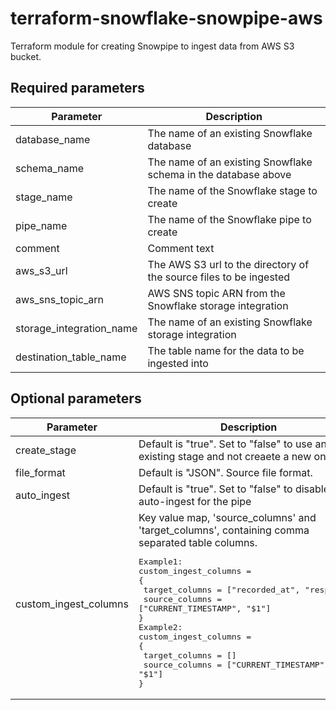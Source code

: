 # terraform-snowflake-snowpipe-aws

Terraform module for creating Snowpipe to ingest data from AWS S3 bucket.

## Required parameters

| Parameter                | Description                                                        |
| ------------------------ | ------------------------------------------------------------------ |
| database_name            | The name of an existing Snowflake database                         |
| schema_name              | The name of an existing Snowflake schema in the database above     |
| stage_name               | The name of the Snowflake stage to create                          |
| pipe_name                | The name of the Snowflake pipe to create                           |
| comment                  | Comment text                                                       |
| aws_s3_url               | The AWS S3 url to the directory of the source files to be ingested |
| aws_sns_topic_arn        | AWS SNS topic ARN from the Snowflake storage integration           |
| storage_integration_name | The name of an existing Snowflake storage integration              |
| destination_table_name   | The table name for the data to be ingested into                    |

## Optional parameters

| Parameter             | Description                                                                                                                                                                                                                                    |
| --------------------- | ---------------------------------------------------------------------------------------------------------------------------------------------------------------------------------------------------------------------------------------------- |
| create_stage          | Default is "true". Set to "false" to use an existing stage and not creaete a new one.                                                                                                                                                          |
| file_format           | Default is "JSON". Source file format.                                                                                                                                                                                                         |
| auto_ingest           | Default is "true". Set to "false" to disable auto-ingest for the pipe                                                                                                                                                                          |
| custom_ingest_columns | Key value map, 'source_columns' and 'target_columns', containing comma separated table columns.<pre>Example1:<br>custom_ingest_columns = {<br> target_columns = ["recorded_at", "response"]<br> source_columns = ["CURRENT_TIMESTAMP", "$1"]<br>}<br>Example2:<br>custom_ingest_columns = {<br> target_columns = []<br> source_columns = ["CURRENT_TIMESTAMP", "$1"]<br>}</pre> |
